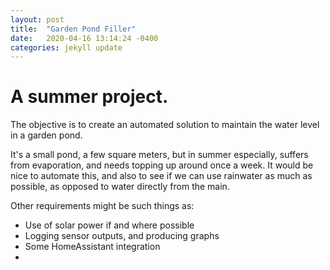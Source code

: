 ```yaml
---
layout: post
title:  "Garden Pond Filler"
date:   2020-04-16 13:14:24 -0400
categories: jekyll update
---
```


# A summer project.

The objective is to create an automated solution to maintain the water level in a garden pond.

It's a small pond, a few square meters, but in summer especially, suffers from evaporation, and needs topping up around once a week.
It would be nice to automate this, and also to see if we can use rainwater as much as possible, as opposed to water directly from the main.

Other requirements might be such things as:
- Use of solar power if and where possible
- Logging sensor outputs, and producing graphs
- Some HomeAssistant integration
- 

